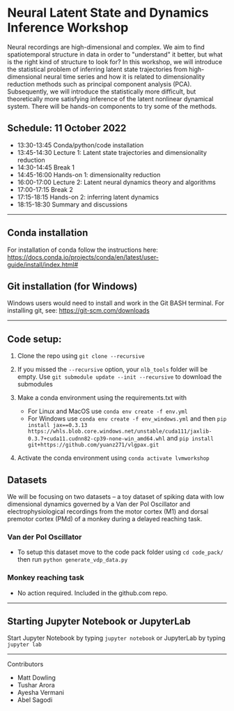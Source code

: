# Neural Latent State and Dynamics Inference Workshop

Neural recordings are high-dimensional and complex.
 We aim to find spatiotemporal structure in data in order to "understand" it better, but what is the right kind of structure to look for?
In this workshop, we will introduce the statistical problem of inferring latent state trajectories from high-dimensional neural time series and how it is related to dimensionality reduction methods such as principal component analysis (PCA).
Subsequently, we will introduce the statistically more difficult, but theoretically more satisfying inference of the latent nonlinear dynamical system.
There will be hands-on components to try some of the methods.

## Schedule: 11 October 2022

 - 13:30-13:45 Conda/python/code installation
 - 13:45-14:30 Lecture 1: Latent state trajectories and dimensionality reduction
 - 14:30-14:45 Break 1
 - 14:45-16:00 Hands-on 1: dimensionality reduction
 - 16:00-17:00 Lecture 2: Latent neural dynamics theory and algorithms
 - 17:00-17:15 Break 2
 - 17:15-18:15 Hands-on 2: inferring latent dynamics
 - 18:15-18:30 Summary and discussions

---
## Conda installation
For installation of conda follow the instructions here: https://docs.conda.io/projects/conda/en/latest/user-guide/install/index.html#

## Git installation (for Windows)
Windows users would need to install and work in the Git BASH terminal.
For installing git, see: https://git-scm.com/downloads

---
## Code setup:

1. Clone the repo using `git clone --recursive`

1. If you missed the `--recursive` option, your `nlb_tools` folder will be empty. Use `git submodule update --init --recursive` to download the submodules

1. Make a conda environment using the requirements.txt with 
    - For Linux and MacOS use   `conda env create -f env.yml`
    - For Windows use `conda env create -f env_windows.yml` and then 
        `pip install jax==0.3.13 https://whls.blob.core.windows.net/unstable/cuda111/jaxlib-0.3.7+cuda11.cudnn82-cp39-none-win_amd64.whl`
        and
        `pip install git+https://github.com/yuanz271/vlgpax.git`

1. Activate the conda environment using `conda activate lvmworkshop`

## Datasets
We will be focusing on two datasets – a toy dataset of spiking data with low dimensional dynamics governed by
a Van der Pol Oscillator and electrophysiological recordings from the motor cortex (M1) and dorsal premotor cortex (PMd)
of a monkey during a delayed reaching task.

### Van der Pol Oscillator

  - To setup this dataset move to the code pack folder using `cd code_pack/` then run `python generate_vdp_data.py`

### Monkey reaching task

  - No action required. Included in the github.com repo.

---
## Starting Jupyter Notebook or JupyterLab
Start Jupyter Notebook by typing `jupyter notebook`
or JupyterLab by typing `jupyter lab`


---
Contributors

 - Matt Dowling
 - Tushar Arora
 - Ayesha Vermani
 - Abel Sagodi
